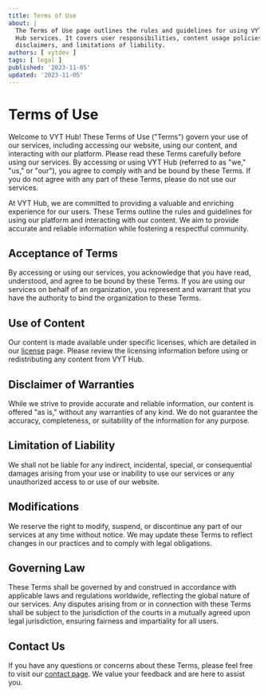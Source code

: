 ```yaml
---
title: Terms of Use
about: |
  The Terms of Use page outlines the rules and guidelines for using VYT
  Hub services. It covers user responsibilities, content usage policies,
  disclaimers, and limitations of liability.
authors: [ vytdev ]
tags: [ legal ]
published: '2023-11-05'
updated: '2023-11-05'
---
```


# Terms of Use

Welcome to VYT Hub! These Terms of Use ("Terms") govern your use of our
services, including accessing our website, using our content, and interacting
with our platform. Please read these Terms carefully before using our services.
By accessing or using VYT Hub (referred to as "we," "us," or "our"), you agree
to comply with and be bound by these Terms. If you do not agree with any part
of these Terms, please do not use our services.

At VYT Hub, we are committed to providing a valuable and enriching experience
for our users. These Terms outline the rules and guidelines for using our
platform and interacting with our content. We aim to provide accurate and
reliable information while fostering a respectful community.

## Acceptance of Terms

By accessing or using our services, you acknowledge that you have read,
understood, and agree to be bound by these Terms. If you are using our services
on behalf of an organization, you represent and warrant that you have the
authority to bind the organization to these Terms.

## Use of Content

Our content is made available under specific licenses, which are detailed in
our [license](./license.md) page. Please review the licensing information before
using or redistributing any content from VYT Hub.

## Disclaimer of Warranties

While we strive to provide accurate and reliable information, our content is
offered "as is," without any warranties of any kind. We do not guarantee the
accuracy, completeness, or suitability of the information for any purpose.

## Limitation of Liability

We shall not be liable for any indirect, incidental, special, or consequential
damages arising from your use or inability to use our services or any
unauthorized access to or use of our website.

## Modifications

We reserve the right to modify, suspend, or discontinue any part of our
services at any time without notice. We may update these Terms to reflect
changes in our practices and to comply with legal obligations.

## Governing Law

These Terms shall be governed by and construed in accordance with applicable
laws and regulations worldwide, reflecting the global nature of our services.
Any disputes arising from or in connection with these Terms shall be subject
to the jurisdiction of the courts in a mutually agreed upon legal
jurisdiction, ensuring fairness and impartiality for all users.

## Contact Us

If you have any questions or concerns about these Terms, please feel free to
visit our [contact page](./contact.md). We value your feedback and are here to
assist you.
